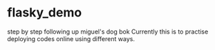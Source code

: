 # flasky_demo
step by step following up miguel's dog bok
Currently this is to practise deploying codes online using different ways.

